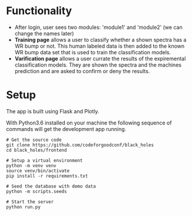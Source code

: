 # Functionality 

- After login, user sees two modules: 'module1' and 'module2' (we can change the names later)
- **Training page** allows a user to classify whether a shown spectra has a WR bump or not.  This human labeled data is then added to the known WR bump data set that is used to train the classification models.
- **Varification page** allows a user currate the results of the expiremental classification models.  They are shown the spectra and the machines prediction and are asked to confirm or deny the results.
 
# Setup

The app is built using Flask and Plotly.

With Python3.6 installed on your machine the following sequence of commands will get the development app running.

```
# Get the source code
git clone https://github.com/codeforgoodconf/black_holes
cd black_holes/frontend

# Setup a virtual environment
python -m venv venv
source venv/bin/activate
pip install -r requirements.txt

# Seed the database with demo data
python -m scripts.seeds

# Start the server
python run.py
```
